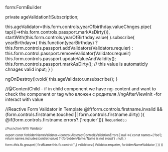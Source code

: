 form:FormBuilder

private ageValidation!:Subscription;

this.ageValidator=this.form.controls.yearOfbirthday.valueChnges.pipe(
tap(()=>this.form.controls.passport.markAsDirty()),
startWith(this.form.controls.yearOfBirthday.value)
).subscribe(
yearBirthday=>{
this.function(yearBirthday) ? this.form.controls.passport.addValidators(Validators.requier)
: this.form.control.passport.removeValidator(Validator.requeir)
this.form.controls.passport.updateValueAndValidity();
this.form.controls.passport.markAsDirty(); // this value is automaticly chnages valid input;
}
)

ngOnDestroy():void{
this.ageValidator.unsubscribe();
}

//@ContentChild - if in child component we have ng-content and want to check the component or tag who вложен с родителя
//ngAfterViewInit -for interact with value

//Reactive Form Validator in Template
@if(form.controls.firstname.invalid && (form.controls.firstname.touched || form.controls.firstname.dirty) ){
@if(form.controls.firstname.errors?.['requier']){
<small>Requeried<small>
}
}

//Fucnction With Validator

export const forbidenNameValidator=(control:AbstractControl):ValidationErrors | null =>{
const names=['foo'];
return names.includes(control.value) ? {forbiddenName:'Name is not eloud'} : null;
}

form=this.fb.groupe({
firstName:this.fb.control('',{
validators:[
Validator.requeier,
forbidenNameValidator
]
})
})
